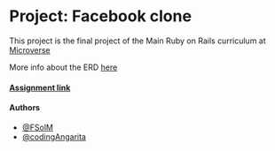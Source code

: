 # Project: Facebook clone

This project is the final project of the Main Ruby on Rails curriculum at [Microverse](https://www.microverse.org/)

More info about the ERD [here](./docs/ERD.md)

#### [Assignment link](https://www.theodinproject.com/courses/ruby-on-rails/lessons/final-project)  

#### Authors

* [@FSolM](https://github.com/https://github.com/FSolM)
* [@codingAngarita](https://github.com/codingAngarita)
